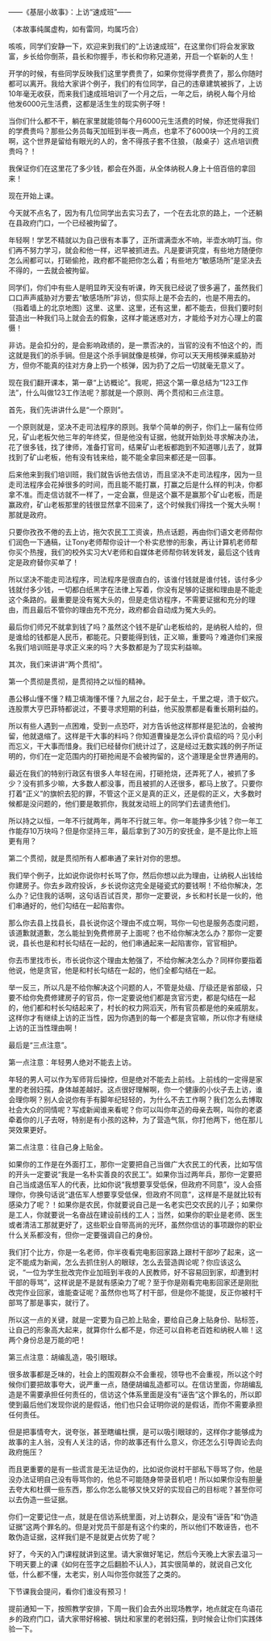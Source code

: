 ——《基层小故事》：上访“速成班”——



（本故事纯属虚构，如有雷同，均属巧合）



咳咳，同学们安静一下，欢迎来到我们的“上访速成班”，在这里你们将会发家致富，乡长给你倒茶，县长和你握手，市长和你称兄道弟，开启一个崭新的人生！



开学的时候，有些同学反映我们这里学费贵了，如果你觉得学费贵了，那么你随时都可以离开。我给大家讲个例子，我们的有位同学，自己的违章建筑被拆了，上访10年毫无收获，而来我们速成班培训了一个月之后，一年之后，纳税人每个月给他发6000元生活费，这都是活生生的现实例子呀！



当你们什么都不干，躺在家里就能领每个月6000元生活费的时候，你还觉得我们的学费贵吗？那些公务员每天加班到半夜一两点，也拿不了6000块一个月的工资啊，这个世界是留给有眼光的人的，舍不得孩子套不住狼，（敲桌子）这点培训费贵吗？！



我保证你们在这里花了多少钱，都会在外面，从全体纳税人身上十倍百倍的拿回来！



现在开始上课。



今天就不点名了，因为有几位同学出去实习去了，一个在去北京的路上，一个还躺在县政府门口，一个已经被拘留了。



年轻啊！学艺不精就以为自己很有本事了，正所谓满壶水不响，半壶水响叮当。你们再不努力学习，就会和他一样，迟早被抓进去。凡是要讲究度，有些地方随便你怎么闹都可以，打砸偷抢，政府都不能把你怎么着；有些地方“敏感场所”是坚决去不得的，一去就会被拘留。



同学们，你们中有些人是明显昨天没有听课，昨天我已经说了很多遍了，虽然我们口口声声威胁对方要去“敏感场所”非访，但实际上是不会去的，也是不用去的。（指着墙上的北京地图）这里、这里、这里，还有这里，都不能去，但我们要时刻营造出一种我们马上就会去的假象，这样才能迷惑对方，才能给予对方心理上的震慑！



非访。是会扣分的，是会影响政绩的，是一票否决的，当官的没有不怕这个的，而这就是我们的杀手锏。但是这个杀手锏就像是核弹，你可以天天用核弹来威胁对方，但你不能真的往对方身上扔一个核弹，因为扔了之后一切就毫无意义了。



现在我们翻开课本，第一章“上访概论”。我呢，把这个第一章总结为“123工作法”，什么叫做123工作法呢？那就是一个原则、两个贯彻和三点注意。



首先，我们先讲讲什么是“一个原则”。



一个原则就是，坚决不走司法程序的原则。我举个简单的例子，你们上一届有位师兄，矿山老板欠他三年的年终奖，但是他没有证据，他就开始到处寻求解决办法，花了很多钱，找了律师，准备打官司，结果矿山老板都跑到不知道哪儿去了，就算找到了矿山老板，他有没有钱来给，能不能全拿回来都还是一回事。



后来他来到我们培训班，我们就告诉他去信访，而且坚决不走司法程序，因为一旦走司法程序会花掉很多的时间，而且能不能打赢，打赢之后是什么样的判决，你都拿不准。而走信访就不一样了，一定会赢，但是这个赢不是赢那个矿山老板，而是赢政府，矿山老板那里的钱很显然拿不回来了，这个时候我们得找一个冤大头啊！那就是政府。



只要你孜孜不倦的去上访，拖欠农民工工资诶，热点话题，再由你们语文老师帮你们润色一下通稿，让Tony老师帮你设计一个朴实悲惨的形象，再让计算机老师帮你买个热搜，我们的校外实习大V老师和自媒体老师帮你转发转发，最后这个钱肯定是政府替你买单了！



所以坚决不能走司法程序，司法程序是很直白的，该谁付钱就是谁付钱，该付多少钱就付多少钱，一切都白纸黑字在法律上写着，你没有足够的证据和理由是不能走这个条路的。最重要是没有冤大头的，但是走信访程序，不需要证据和充分的理由，而且最后不管你的理由充不充分，政府都会自动成为冤大头的。



最后你们师兄不就拿到钱了吗？虽然这个钱不是矿山老板给的，是纳税人给的，但是谁给的钱都是人民币，都能花。只要能得到钱，正义嘛，重要吗？难道你们来报名我们培训班是寻求正义来的吗？大多数都是为了现实利益嘛。



其次，我们来讲讲“两个贯彻”。



第一个贯彻是贯彻，是贯彻持之以恒的精神。



愚公移山懂不懂？精卫填海懂不懂？九层之台，起于垒土，千里之堤，溃于蚁穴。连股票大亨巴菲特都说过，不要寻求短期的利益，他买股票都是看重长期利益的。



所以有些人遇到一点困难，受到一点恐吓，对方告诉他这样那样是犯法的，会被拘留，他就退缩了。这样是干大事的料吗？你知道曹操是怎么评价袁绍的吗？见小利而忘义，干大事而惜身。我们已经替你们统计过了，这是经过无数实践的例子所证明的，你们在一定范围内的打砸抢闹是不会被拘留的，这个道理是全世界通用的。



最近在我们的特别行政区有很多人年轻在闹，打砸抢烧，还弄死了人，被抓了多少？没有抓多少嘛，大多数人都没事，而且被抓的人还很多，都马上放了。只要你打着“正义”的旗帜去犯的罪，不管这个正义是真的正义，还是假的正义，大多数时候都是没问题的，他们要是敢抓你，我就发动班上的同学们去谴责他们。



所以持之以恒，一年不行就两年，两年不行就三年。你一年能挣多少钱？你一年工作能存10万块吗？但是你坚持三年，最后拿到了30万的安抚金，是不是比你上班更有用？



第二个贯彻，就是贯彻所有人都串通了来针对你的思想。



我们举个例子，比如说你说你村长骂了你，然后你想以此为理由，让纳税人出钱给你建房子。你去乡政府投诉，乡长说你这完全是碰瓷式的要钱啊！不给你解决，怎么办？记住我的话啊，这句话百试百灵，那你一定要说，乡长和村长是一伙的，他们串通好的，他们勾结在一起陷害你。



那么你去县上找县长，县长说你这个理由不成立啊，骂你一句也是服务态度问题，该道歉就道歉，怎么能扯到免费修房子上面呢？也不给你解决怎么办？那你一定要说，县长也是和村长勾结在一起的，他们串通起来一起陷害你，官官相护。



你去市里找市长，市长说你这个理由太勉强了，不给你解决怎么办？同样你要指着他说，他是贪官，他是和村长勾结在一起的，他们全都勾结在一起。



举一反三，所以凡是不给你解决这个问题的人，不管是处级、厅级还是省部级，只要不给你免费修建房子的官员，你一定要说他们都是贪官污吏，都是勾结在一起的，他们都和村长勾结起来了，村长的权力网滔天，所有官员都是他的亲戚朋友。这样你才有继续上访的正当性，因为你遇到的每一个都是贪官嘛，所以你才有继续上访的正当性理由啊！



最后是“三点注意”。



第一点注意：年轻男人绝对不能去上访。



年轻的男人可以作为军师背后操控，但是绝对不能去上前线。上前线的一定得是家里的老弱妇孺，身体越差越好。这点很好理解啊，你一个健康的小伙子去上访，谁会理你啊？别人会说你有手有脚年纪轻轻的，为什么不去工作啊？我们怎么去博取社会大众的同情呢？写成新闻谁来看呢？你可以叫你年迈的母亲去啊，叫你的老婆牵着你的儿子去呀，特别是有小孩的这种，为了营造气氛，你打他两下，他在那儿哭效果更好。



第二点注意：往自己身上贴金。



如果你的工作是在外面打工，那你一定要把自己当做广大农民工的代表，比如写信的开头一定要说“我是一名朴实善良的农民工”。如果你当过两年兵，那你一定要把自己当成退伍军人的代表，比如你说“我想要享受低保，但政府不同意”，没人会搭理你，你换句话说“退伍军人想要享受低保，但政府不同意”，这样是不是就比较有感染力了呢？！如果你是农民，你就要说自己是一名老实巴交农民的儿子；如果你是工人，你就要说一名奋战在建设前线的工人；当然，如果你的职业是老师、医生或者清洁工那就更好了，这些职业自带高尚的光环，虽然你信访的事项跟你的职业什么关系都没有，但你一定要强调自己的身份。



我们打个比方，你是一名老师，你半夜看完电影回家路上跟村干部吵了起来，这一定不能成为新闻，怎么去抓住别人的眼球，怎么去营造舆论呢？你应该这么说，“一位为学生批改完作业加班到半夜的人民教师，好不容易回到家，却遭到村干部的辱骂”，这样说是不是就有感染力了呢？至于你是刚看完电影回家还是刚批改完作业回家，谁能查证呢？虽然你也骂了村干部，但是你不能提，反正你被村干部骂了那是事实，就行了。



所以这一点的关键，就是一定要为自己脸上贴金，要给自己身上贴身份、贴标签，让自己的形象高大起来，就算你什么都不是，你还可以自称老百姓和纳税人嘛！这两个身份总是万能的吧！



第三点注意：胡编乱造，吸引眼球。



很多故事都是乏味的，社会上的围观群众不会重视，领导也不会重视，所以这个时候你们要把故事夸大，说严重一点，随便胡编乱造都可以。在信访里面，你胡编乱造是不需要承担任何责任的，信访这个体系里面是没有“诬告”这个罪名的，所以即使到最后他们发现你说的是假话，他们也只会证明你说的是假话，而你不需要承担任何责任。



但是把事情夸大，说夸张，甚至瞎编杜撰，是可以吸引眼球的，这样你才能够成为故事的主人翁，没有人关注的话，你的故事还有什么意义，你还怎么引导舆论去向政府施压？



而且更重要的是有一些谎言是无法证伪的，比如说你说村干部私下辱骂了你，他是没办法证明自己没有辱骂你的，他总不可能随身带录音机吧！所以如果你没有胆量去夸大和杜撰一些东西，那么你怎么能够又快又好的实现自己的目标呢？甚至你可以去伪造一些证据。



你们一定要记住一点，就是在信访系统里面，对上访群众，是没有“诬告”和“伪造证据”这两个罪名的。但是对党员干部是有这个约束的，所以他们不敢诬告，也不敢伪造证据，这样我们是不是就更占优势了呢？



好了，今天的入门课程就讲到这里。请大家做好笔记，然后今天晚上大家去温习一下明天要上的课《如何在签字之后翻脸不认人》，其实很简单的，就说自己文化低，什么都不懂，太老实，别人叫你签你就签了之类的。



下节课我会提问，看你们谁没有预习！



提前通知一下，按照教学安排，下周一我们会去外出现场教学，地点就定在鸟语花乡的政府门口，请大家带好棉被、锅灶和家里的老弱妇孺，到时候会让你们实践体验一下。